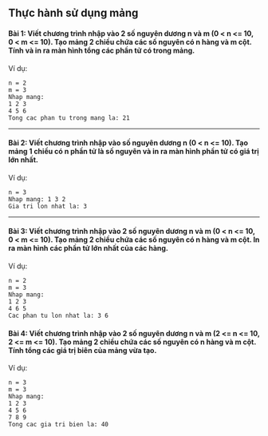 ## Thực hành sử dụng mảng

#### Bài 1: Viết chương trình nhập vào 2 số nguyên dương n và m (0 < n <= 10, 0 < m <= 10). Tạo mảng 2 chiều chứa các số nguyên có n hàng và m cột. Tính và in ra màn hình tổng các phần tử có trong mảng.

Ví dụ:
```
n = 2
m = 3
Nhap mang:
1 2 3
4 5 6
Tong cac phan tu trong mang la: 21
```

---

#### Bài 2: Viết chương trình nhập vào số nguyên dương n (0 < n <= 10). Tạo mảng 1 chiều có n phần tử là số nguyên và in ra màn hình phần tử có giá trị lớn nhất.

Ví dụ:
```
n = 3
Nhap mang: 1 3 2
Gia tri lon nhat la: 3
```

---

#### Bài 3: Viết chương trình nhập vào 2 số nguyên dương n và m (0 < n <= 10, 0 < m <= 10). Tạo mảng 2 chiều chứa các số nguyên có n hàng và m cột. In ra màn hình các phần tử lớn nhất của các hàng.

Ví dụ:
```
n = 2
m = 3
Nhap mang:
1 2 3
4 6 5
Cac phan tu lon nhat la: 3 6
```

#### Bài 4: Viết chương trình nhập vào 2 số nguyên dương n và m (2 <= n <= 10, 2 <= m <= 10). Tạo mảng 2 chiều chứa các số nguyên có n hàng và m cột. Tính tổng các giá trị biên của mảng vừa tạo.

Ví dụ:
```
n = 3
m = 3
Nhap mang:
1 2 3
4 5 6
7 8 9
Tong cac gia tri bien la: 40
```
